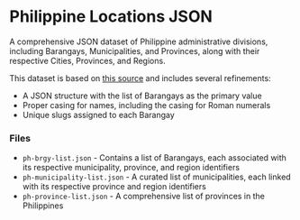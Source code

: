 # Philippine Locations JSON

A comprehensive JSON dataset of Philippine administrative divisions, including Barangays, Municipalities, and Provinces, along with their respective Cities, Provinces, and Regions.

This dataset is based on [this source](https://github.com/flores-jacob/philippine-regions-provinces-cities-municipalities-barangays) and includes several refinements:
- A JSON structure with the list of Barangays as the primary value
- Proper casing for names, including the casing for Roman numerals
- Unique slugs assigned to each Barangay

### Files

- `ph-brgy-list.json` - Contains a list of Barangays, each associated with its respective municipality, province, and region identifiers
- `ph-municipality-list.json` - A curated list of municipalities, each linked with its respective province and region identifiers
- `ph-province-list.json` - A comprehensive list of provinces in the Philippines
